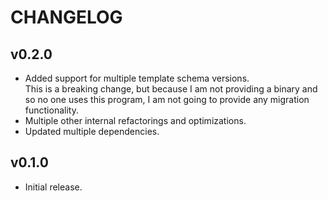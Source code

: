 # CHANGELOG

## v0.2.0
- Added support for multiple template schema versions.\
  This is a breaking change, but because I am not providing a binary and so no one uses this program, I am not going to provide any migration functionality.
- Multiple other internal refactorings and optimizations.
- Updated multiple dependencies.

## v0.1.0
- Initial release.
